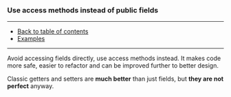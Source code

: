### Use access methods instead of public fields

---

* [Back to table of contents](https://github.com/vlsidlyarevich/effective-java-follow-up)
* [Examples](Main.java)

---

Avoid accessing fields directly, use access methods instead.
It makes code more safe, easier to refactor and can be improved further to better design.

Classic getters and setters are **much better** than just fields, but **they are not perfect** anyway.